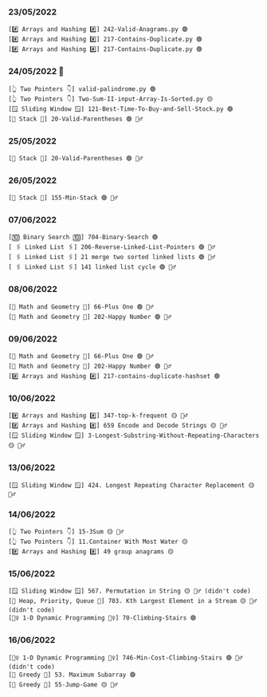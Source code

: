 ### 23/05/2022
    [#️⃣ Arrays and Hashing #️⃣] 242-Valid-Anagrams.py 🟢
    [#️⃣ Arrays and Hashing #️⃣] 217-Contains-Duplicate.py 🟢
    [#️⃣ Arrays and Hashing #️⃣] 217-Contains-Duplicate.py 🟢

### 24/05/2022 🥞
    [👆 Two Pointers 👇] valid-palindrome.py 🟢
    [👆 Two Pointers 👇] Two-Sum-II-input-Array-Is-Sorted.py 🟡
    [🪟 Sliding Window 🪟] 121-Best-Time-To-Buy-and-Sell-Stock.py 🟢
    [🥞 Stack 🥞] 20-Valid-Parentheses 🟢 🤷‍♂️

### 25/05/2022
    [🥞 Stack 🥞] 20-Valid-Parentheses 🟢 🤷‍♂️ 

### 26/05/2022
    [🥞 Stack 🥞] 155-Min-Stack 🟢 🤷‍♂️

### 07/06/2022
    [🔟 Binary Search 🔟] 704-Binary-Search 🟢
    [ 🖇 Linked List 🖇] 206-Reverse-Linked-List-Pointers 🟢 🤷‍♂️
    [ 🖇 Linked List 🖇] 21 merge two sorted linked lists 🟢 🤷‍♂️
    [ 🖇 Linked List 🖇] 141 linked list cycle 🟢 🤷‍♂️

### 08/06/2022
    [🧮 Math and Geometry 🧮] 66-Plus One 🟢 🤷‍♂️
    [🧮 Math and Geometry 🧮] 202-Happy Number 🟢 🤷‍♂️

### 09/06/2022
    [🧮 Math and Geometry 🧮] 66-Plus One 🟢 🤷‍♂️
    [🧮 Math and Geometry 🧮] 202-Happy Number 🟢 🤷‍♂️
    [#️⃣ Arrays and Hashing #️⃣] 217-contains-duplicate-hashset 🟢

### 10/06/2022
    [#️⃣ Arrays and Hashing #️⃣] 347-top-k-frequent 🟡 🤷‍♂️
    [#️⃣ Arrays and Hashing #️⃣] 659 Encode and Decode Strings 🟡 🤷‍♂️
    [🪟 Sliding Window 🪟] 3-Longest-Substring-Without-Repeating-Characters 🟡 🤷‍♂️ 

### 13/06/2022
    [🪟 Sliding Window 🪟] 424. Longest Repeating Character Replacement 🟡 🤷‍♂️

### 14/06/2022
    [👆 Two Pointers 👇] 15-3Sum 🟡 🤷‍♂️
    [👆 Two Pointers 👇] 11.Container With Most Water 🟡 
    [#️⃣ Arrays and Hashing #️⃣] 49 group anagrams 🟡 

### 15/06/2022
    [🪟 Sliding Window 🪟] 567. Permutation in String 🟡 🤷‍♂️ (didn't code)
    [🙋 Heap, Priority, Queue 🙋] 703. Kth Largest Element in a Stream 🟡 🤷‍♂️ (didn't code)
    [🤸‍♀️ 1-D Dynamic Programming 🤸‍♀️] 70-Climbing-Stairs 🟢 

### 16/06/2022
    [🤸‍♀️ 1-D Dynamic Programming 🤸‍♀️] 746-Min-Cost-Climbing-Stairs 🟢 🤷‍♂️ (didn't code)
    [🤑 Greedy 🤑] 53. Maximum Subarray 🟢 
    [🤑 Greedy 🤑] 55-Jump-Game 🟡 🤷‍♂️
       



